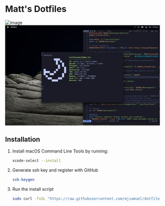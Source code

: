 # Matt's Dotfiles
![image](images/light.png)
![image](images/dark.png)

## Installation
1. Install macOS Command Line Tools by running:
   ```bash
   xcode-select --install
   ```
1. Generate ssh key and register with GitHub
   ```bash
   ssh-keygen
   ```
1. Run the install script
   ```bash
   sudo curl -fsSL "https://raw.githubusercontent.com/mjsamuel/dotfiles/master/install.sh" | sh
   ```
